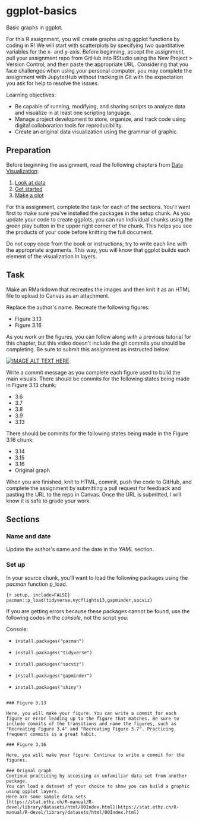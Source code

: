 # ggplot-basics
Basic graphs in ggplot.

For this R assignment, you will create graphs using ggplot functions by coding in R! We will start with scatterplots by specifying two quantitative variables for the x- and y-axis. Before beginning, accept the assignment, pull your assignment repo from GitHub into RStudio using the New Project > Version Control, and then paste the appropriate URL. Considering that you face challenges when using your personal computer, you may complete the assignment with JupyterHub without tracking in Git with the expectation you ask for help to resolve the issues.

Learning objectives:

- Be capable of running, modifying, and sharing scripts to analyze data and visualize in at least one scripting language.
- Manage project development to store, organize, and track code using digital collaboration tools for reproducibility.
- Create an original data visualization using the grammar of graphic.

## Preparation

Before beginning the assignment, read the following chapters from [Data Visualization](https://socviz.co/index.html#preface):

1. [Look at data](https://socviz.co/lookatdata.html#lookatdata)
2. [Get started](https://socviz.co/gettingstarted.html#gettingstarted)
3. [Make a plot](https://socviz.co/makeplot.html)

For this assignment, complete the task for each of the sections. You'll want first to make sure you've installed the packages in the setup chunk. As you update your code to create ggplots, you can run individual chunks using the green play button in the upper right corner of the chunk. This helps you see the products of your code before knitting the full document.

Do not copy code from the book or instructions; try to write each line with the appropriate arguments. This way, you will know that ggplot builds each element of the visualization in layers.

## Task

Make an RMarkdown that recreates the images and then knit it as an HTML file to upload to Canvas as an attachment.

Replace the author's name.
Recreate the following figures:

- Figure 3.13
- Figure 3.16

As you work on the figures, you can follow along with a previous tutorial for this chapter, but this video doesn't include the git commits you should be completing. Be sure to submit this assignment as instructed below.

[![IMAGE ALT TEXT HERE](http://img.youtube.com/vi/n4q6pcFSqy0/0.jpg)](http://www.youtube.com/watch?v=n4q6pcFSqy0)

Write a commit message as you complete each figure used to build the main visuals. 
There should be commits for the following states being made in Figure 3.13 chunk: 

- 3.6
- 3.7
- 3.8
- 3.9 
- 3.13

There should be commits for the following states being made in the Figure 3.16 chunk: 

- 3.14
- 3.15
- 3.16
- Original graph

When you are finished, knit to HTML, commit, push the code to GitHub, and complete the assignment by submitting a pull request for feedback and pasting the URL to the repo in Canvas. Once the URL is submitted, I will know it is safe to grade your work.

## Sections

### Name and date

Update the author's name and the date in the *YAML* section. 

### Set up

In your source chunk, you'll want to load the following packages using the *pacman* function p_load.

```
{r setup, include=FALSE}
pacman::p_load(tidyverse,nycflights13,gapminder,socviz)
```

If you are getting errors because these packages cannot be found, use the following codes in the *console*, not the script you:

Console:

- `install.packages("pacman")`

- `install.packages("tidyverse")`

- `install.packages("socviz")`

- `install.packages("gapminder")`

- `install.packages("shiny")`
```

### Figure 3.13

Here, you will make your figure. You can write a commit for each figure or error leading up to the figure that matches. Be sure to include commits of the transitions and name the figures, such as "Recreating Figure 3.4" and "Recreating Figure 3.7". Practicing frequent commits is a great habit.

### Figure 3.16
 
Here, you will make your figure. Continue to write a commit for the figures. 

### Orignal graph
Continue practicing by accessing an unfamiliar data set from another package.
You can load a dataset of your choice to show you can build a graphic using ggplot layers.
Here are some sample data sets 
[https://stat.ethz.ch/R-manual/R-devel/library/datasets/html/00Index.html](https://stat.ethz.ch/R-manual/R-devel/library/datasets/html/00Index.html)



